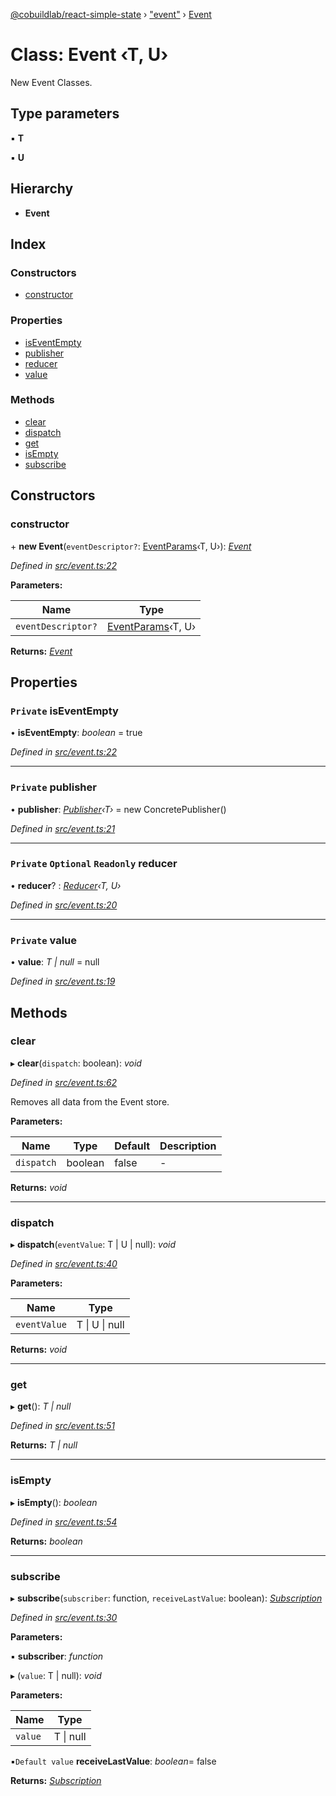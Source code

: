 [@cobuildlab/react-simple-state](../README.md) › ["event"](../modules/_event_.md) › [Event](_event_.event.md)

# Class: Event ‹**T, U**›

New Event Classes.

## Type parameters

▪ **T**

▪ **U**

## Hierarchy

* **Event**

## Index

### Constructors

* [constructor](_event_.event.md#constructor)

### Properties

* [isEventEmpty](_event_.event.md#private-iseventempty)
* [publisher](_event_.event.md#private-publisher)
* [reducer](_event_.event.md#private-optional-readonly-reducer)
* [value](_event_.event.md#private-value)

### Methods

* [clear](_event_.event.md#clear)
* [dispatch](_event_.event.md#dispatch)
* [get](_event_.event.md#get)
* [isEmpty](_event_.event.md#isempty)
* [subscribe](_event_.event.md#subscribe)

## Constructors

###  constructor

\+ **new Event**(`eventDescriptor?`: [EventParams](../modules/_event_.md#eventparams)‹T, U›): *[Event](_event_.event.md)*

*Defined in [src/event.ts:22](https://github.com/cobuildlab/react-simple-state/blob/46e6b47/src/event.ts#L22)*

**Parameters:**

Name | Type |
------ | ------ |
`eventDescriptor?` | [EventParams](../modules/_event_.md#eventparams)‹T, U› |

**Returns:** *[Event](_event_.event.md)*

## Properties

### `Private` isEventEmpty

• **isEventEmpty**: *boolean* = true

*Defined in [src/event.ts:22](https://github.com/cobuildlab/react-simple-state/blob/46e6b47/src/event.ts#L22)*

___

### `Private` publisher

• **publisher**: *[Publisher](../interfaces/_pub_sub_.publisher.md)‹T›* = new ConcretePublisher()

*Defined in [src/event.ts:21](https://github.com/cobuildlab/react-simple-state/blob/46e6b47/src/event.ts#L21)*

___

### `Private` `Optional` `Readonly` reducer

• **reducer**? : *[Reducer](../modules/_event_.md#reducer)‹T, U›*

*Defined in [src/event.ts:20](https://github.com/cobuildlab/react-simple-state/blob/46e6b47/src/event.ts#L20)*

___

### `Private` value

• **value**: *T | null* = null

*Defined in [src/event.ts:19](https://github.com/cobuildlab/react-simple-state/blob/46e6b47/src/event.ts#L19)*

## Methods

###  clear

▸ **clear**(`dispatch`: boolean): *void*

*Defined in [src/event.ts:62](https://github.com/cobuildlab/react-simple-state/blob/46e6b47/src/event.ts#L62)*

Removes all data from the Event store.

**Parameters:**

Name | Type | Default | Description |
------ | ------ | ------ | ------ |
`dispatch` | boolean | false | -  |

**Returns:** *void*

___

###  dispatch

▸ **dispatch**(`eventValue`: T | U | null): *void*

*Defined in [src/event.ts:40](https://github.com/cobuildlab/react-simple-state/blob/46e6b47/src/event.ts#L40)*

**Parameters:**

Name | Type |
------ | ------ |
`eventValue` | T &#124; U &#124; null |

**Returns:** *void*

___

###  get

▸ **get**(): *T | null*

*Defined in [src/event.ts:51](https://github.com/cobuildlab/react-simple-state/blob/46e6b47/src/event.ts#L51)*

**Returns:** *T | null*

___

###  isEmpty

▸ **isEmpty**(): *boolean*

*Defined in [src/event.ts:54](https://github.com/cobuildlab/react-simple-state/blob/46e6b47/src/event.ts#L54)*

**Returns:** *boolean*

___

###  subscribe

▸ **subscribe**(`subscriber`: function, `receiveLastValue`: boolean): *[Subscription](../interfaces/_pub_sub_.subscription.md)*

*Defined in [src/event.ts:30](https://github.com/cobuildlab/react-simple-state/blob/46e6b47/src/event.ts#L30)*

**Parameters:**

▪ **subscriber**: *function*

▸ (`value`: T | null): *void*

**Parameters:**

Name | Type |
------ | ------ |
`value` | T &#124; null |

▪`Default value`  **receiveLastValue**: *boolean*= false

**Returns:** *[Subscription](../interfaces/_pub_sub_.subscription.md)*
